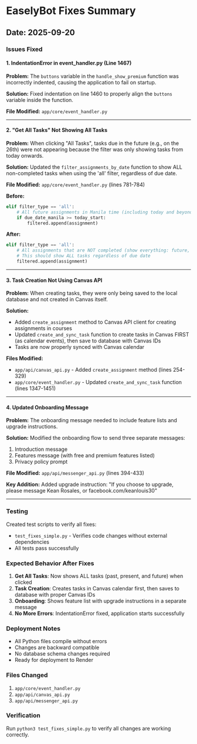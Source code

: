 # EaselyBot Fixes Summary

## Date: 2025-09-20

### Issues Fixed

#### 1. IndentationError in event_handler.py (Line 1467)
**Problem:** The `buttons` variable in the `handle_show_premium` function was incorrectly indented, causing the application to fail on startup.

**Solution:** Fixed indentation on line 1460 to properly align the `buttons` variable inside the function.

**File Modified:** `app/core/event_handler.py`

---

#### 2. "Get All Tasks" Not Showing All Tasks
**Problem:** When clicking "All Tasks", tasks due in the future (e.g., on the 26th) were not appearing because the filter was only showing tasks from today onwards.

**Solution:** Updated the `filter_assignments_by_date` function to show ALL non-completed tasks when using the 'all' filter, regardless of due date.

**File Modified:** `app/core/event_handler.py` (lines 781-784)

**Before:**
```python
elif filter_type == 'all':
    # All future assignments in Manila time (including today and beyond)
    if due_date_manila >= today_start:
        filtered.append(assignment)
```

**After:**
```python
elif filter_type == 'all':
    # All assignments that are NOT completed (show everything: future, today, and even overdue)
    # This should show ALL tasks regardless of due date
    filtered.append(assignment)
```

---

#### 3. Task Creation Not Using Canvas API
**Problem:** When creating tasks, they were only being saved to the local database and not created in Canvas itself.

**Solution:** 
- Added `create_assignment` method to Canvas API client for creating assignments in courses
- Updated `create_and_sync_task` function to create tasks in Canvas FIRST (as calendar events), then save to database with Canvas IDs
- Tasks are now properly synced with Canvas calendar

**Files Modified:**
- `app/api/canvas_api.py` - Added `create_assignment` method (lines 254-329)
- `app/core/event_handler.py` - Updated `create_and_sync_task` function (lines 1347-1451)

---

#### 4. Updated Onboarding Message
**Problem:** The onboarding message needed to include feature lists and upgrade instructions.

**Solution:** Modified the onboarding flow to send three separate messages:
1. Introduction message
2. Features message (with free and premium features listed)
3. Privacy policy prompt

**File Modified:** `app/api/messenger_api.py` (lines 394-433)

**Key Addition:** Added upgrade instruction: "If you choose to upgrade, please message Kean Rosales, or facebook.com/keanlouis30"

---

### Testing
Created test scripts to verify all fixes:
- `test_fixes_simple.py` - Verifies code changes without external dependencies
- All tests pass successfully

### Expected Behavior After Fixes

1. **Get All Tasks**: Now shows ALL tasks (past, present, and future) when clicked
2. **Task Creation**: Creates tasks in Canvas calendar first, then saves to database with proper Canvas IDs
3. **Onboarding**: Shows feature list with upgrade instructions in a separate message
4. **No More Errors**: IndentationError fixed, application starts successfully

### Deployment Notes
- All Python files compile without errors
- Changes are backward compatible
- No database schema changes required
- Ready for deployment to Render

### Files Changed
1. `app/core/event_handler.py`
2. `app/api/canvas_api.py`
3. `app/api/messenger_api.py`

### Verification
Run `python3 test_fixes_simple.py` to verify all changes are working correctly.